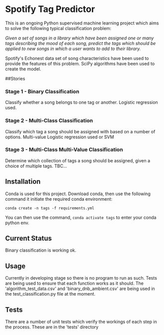 # Spotify Tag Predictor

This is an ongoing Python supervised machine learning project which aims to solve the following typical classification problem:

_Given a set of songs in a library which have been assigned one or many tags describing the mood of each song, predict the tags which should be applied to new songs in which a user wants to add to their library._

Spotify's Echonest data set of song characteristics have been used to provide the features of this problem. SciPy algorithms have been used to create the model.


##Stories
### Stage 1 - Binary Classification

Classify whether a song belongs to one tag or another. Logistic regression used.

### Stage 2 - Multi-Class Classification

Classify which tag a song should be assigned with based on a number of options. Multi-value Logistic regression used or SVM   

### Stage 3 - Multi-Class Multi-Value Classification

Determine which collection of tags a song should be assigned, given a choice of multiple tags. TBC...

## Installation

Conda is used for this project. Download conda, then use the following command it initiate the required conda environment:

```
conda create -n tags -f requirements.yml
```

You can then use the command, ```conda activate tags``` to enter your conda python env.

## Current Status

Binary classification is working ok.

## Usage

Currently in developing stage so there is no program to run as such. Tests are being used to ensure that each function works as it should. The 'algorithm_test_data.csv' and 'binary_dnb_ambient.csv' are being used in the test_classification.py file at the moment.


## Tests

There are a number of unit tests which verify the workings of each step in the process. These are in the 'tests' directory 